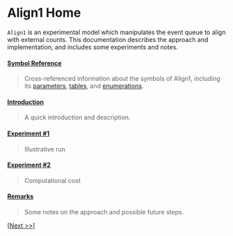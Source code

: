 # Align1 Home

`Align1` is an experimental model which manipulates the event queue to align with external counts.
This documentation describes the approach and implementation,
and includes some experiments and notes.

#### [Symbol Reference](#symbol-reference)
> Cross-referenced information about the symbols of Align1, including its 
[parameters](#parameters-alphabetic), 
[tables](#tables-alphabetic), 
and 
[enumerations](#enumerations-alphabetic).


#### [Introduction](#001-Introduction)
> A quick introduction and description.


#### [Experiment #1](#002-Experiment-1)
> Illustrative run


#### [Experiment #2](#003-Experiment-2)
> Computational cost


#### [Remarks](#004-Remarks)
> Some notes on the approach and possible future steps.


[[Next >>](#001-Introduction)]